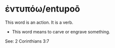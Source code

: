 # ἐντυπόω/entupoō
This word is an action. It is a verb.

* This word means to carve or engrave something.

See: 2 Corinthians 3:7
